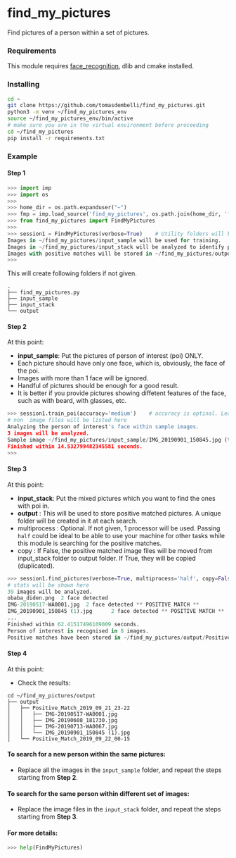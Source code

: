 # find_my_pictures
Find pictures of a person within a set of pictures. 

### Requirements
This module requires [face_recognition](https://www.google.co.uk/url?sa=t&rct=j&q=&esrc=s&source=web&cd=1&cad=rja&uact=8&ved=2ahUKEwi0qYLZuuTkAhVLQEEAHeeWBMAQFjAAegQIBhAC&url=https%3A%2F%2Fgithub.com%2Fageitgey%2Fface_recognition&usg=AOvVaw1ARIEn_v53-Z7n-ItnMaqz), dlib and cmake installed.

### Installing
```bash
cd ~
git clone https://github.com/tomasdembelli/find_my_pictures.git
python3 -m venv ~/find_my_pictures_env
source ~/find_my_pictures_env/bin/active
# make sure you are in the virtual environment before proceeding
cd ~/find_my_pictures
pip install -r requirements.txt
```

### Example
#### Step 1
```python
>>> import imp
>>> import os
>>> 
>>> home_dir = os.path.expanduser("~")
>>> fmp = imp.load_source('find_my_pictures', os.path.join(home_dir, 'find_my_pictures/find_my_pictures.py'))
>>> from find_my_pictures import FindMyPictures
>>> 
>>> session1 = FindMyPictures(verbose=True)    # Utility folders will be initialized if not given.
Images in ~/find_my_pictures/input_sample will be used for training.
Images in ~/find_my_pictures/input_stack will be analyzed to identify person of interest.
Images with positive matches will be stored in ~/find_my_pictures/output.
>>> 
```
This will create following folders if not given.
```
.
├── find_my_pictures.py
├── input_sample  
├── input_stack
└── output
```
#### Step 2
At this point:
- **input_sample**: Put the pictures of person of interest (poi) ONLY.
- Each picture should have only one face, which is, obviously, the face of the poi.
- Images with more than 1 face will be ignored.
- Handful of pictures should be enough for a good result.
- It is better if you provide pictures showing diffetent features of the face, such as with beard, with glasses, etc.

```python
>>> session1.train_poi(accuracy='medium')    # accuracy is optinal. Leaving blank will still give reasonable results.
# non  image files will be listed here
Analyzing the person of interest's face within sample images.
3 images will be analyzed.
Sample image ~/find_my_pictures/input_sample/IMG_20190901_150845.jpg (training data) can't contain more than 1 face.
Finished within 14.532799482345581 seconds.
>>> 
```
#### Step 3
At this point:
- **input_stack**:  Put the mixed pictures which you want to find the ones with poi in.
- **output**      : This will be used to store positive matched pictures. A unique folder will be created in it at each search.
- multiprocess  :   Optional. If not given, 1 processor will be used. Passing `half` could be ideal to be able to use your machine for other tasks while this module is searching for the positive matches. 
- copy          : If False, the positive matched image files will be moved from input_stack folder to output folder. If True, they will be copied (duplicated).
```python
>>> session1.find_pictures(verbose=True, multiprocess='half', copy=False)    
# stats will be shown here
39 images will be analyzed.
obaba_diden.png  2 face detected
IMG-20190517-WA0001.jpg  2 face detected ** POSITIVE MATCH **
IMG_20190901_150845 (1).jpg      2 face detected ** POSITIVE MATCH **
...
Finished within 62.41517496109009 seconds.
Person of interest is recognised in 8 images.
Positive matches have been stored in ~/find_my_pictures/output/Positive_Match_2019_09_22_00-15.
```
#### Step 4
At this point:
- Check the results: 
```pash
cd ~/find_my_pictures/output
├── output
│   ├── Positive_Match_2019_09_21_23-22
│   │   ├── IMG-20190517-WA0001.jpg
│   │   ├── IMG_20190608_181730.jpg
│   │   ├── IMG-20190713-WA0067.jpg
│   │   └── IMG_20190901_150845 (1).jpg
│   └── Positive_Match_2019_09_22_00-15
```
#### To search for a new person within the same pictures:
- Replace all the images in the ```input_sample``` folder, and repeat the steps starting from **Step 2**.
#### To search for the same person within different set of images:
- Replace the image files in the ```input_stack``` folder, and repeat the steps starting from **Step 3**.

#### For more details:
```python
>>> help(FindMyPictures)
```
